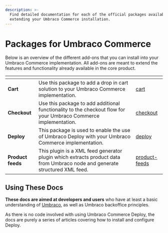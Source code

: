 ```yaml
---
description: >-
  Find detailed documentation for each of the official packages available for
  extending your Umbraco Commerce installation.
---
```


# Packages for Umbraco Commerce

Below is an overview of the different add-ons that you can install into your Umbraco Commerce implementation. All add-ons are meant to extend the features and functionality already available in the core product.

<table data-card-size="large" data-view="cards"><thead><tr><th></th><th></th><th data-hidden data-card-target data-type="content-ref"></th></tr></thead><tbody><tr><td><strong>Cart</strong></td><td>Use this package to add a drop in cart solution to your Umbraco Commerce implementation.</td><td><a href="cart/">cart</a></td></tr><tr><td><strong>Checkout</strong></td><td>Use this package to add additional functionality to the checkout flow for your Umbraco Commerce implementation.</td><td><a href="checkout/">checkout</a></td></tr><tr><td><strong>Deploy</strong></td><td>This package is used to enable the use of Umbraco Deploy with your Umbraco Commerce implementation.</td><td><a href="deploy/">deploy</a></td></tr><tr><td><strong>Product feeds</strong></td><td>This plugin is a XML feed generator plugin which extracts product data from Umbraco node and generate structured XML feed.</td><td><a href="product-feeds/">product-feeds</a></td></tr></tbody></table>

## Using These Docs

**These docs are aimed at developers and users** who have at least a basic understanding of [Umbraco](https://umbraco.com), as well as Umbraco backoffice principles.

As there is no code involved with using Umbraco Commerce Deploy, the docs are purely a series of articles covering how to install and configure Deploy.
